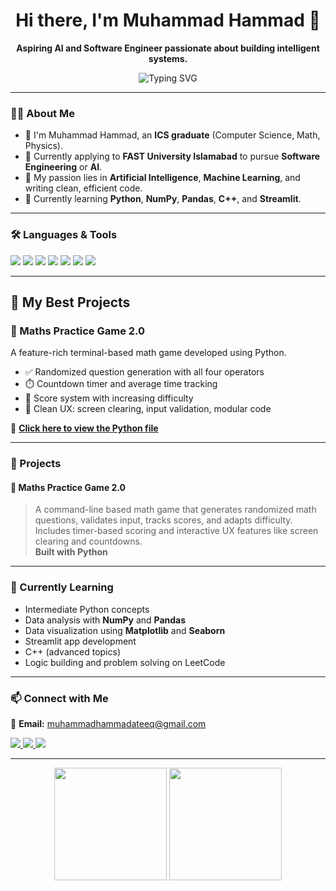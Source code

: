 <h1 align="center">Hi there, I'm Muhammad Hammad 👋</h1>

<p align="center">
  <b>Aspiring AI and Software Engineer passionate about building intelligent systems.</b>
</p>

<p align="center">
  <img src="https://readme-typing-svg.demolab.com?font=Fira+Code&pause=1000&center=true&vCenter=true&width=500&lines=Welcome+to+my+GitHub!;Learning+AI+%26+Software+Engineering;Lover+of+Python%2C+C%2B%2B%2C+and+Code+Crafting" alt="Typing SVG" />
</p>

---

### 👨‍🎓 About Me
- 📌 I'm Muhammad Hammad, an **ICS graduate** (Computer Science, Math, Physics).
- 🎯 Currently applying to **FAST University Islamabad** to pursue **Software Engineering** or **AI**.
- 🔭 My passion lies in **Artificial Intelligence**, **Machine Learning**, and writing clean, efficient code.
- 🧠 Currently learning **Python**, **NumPy**, **Pandas**, **C++**, and **Streamlit**.

---

### 🛠️ Languages & Tools

<p align="left">
  <a><img src="https://img.shields.io/badge/PYTHON-3776AB?style=for-the-badge&logo=python&logoColor=white" /></a>
  <a><img src="https://img.shields.io/badge/C++-00599C?style=for-the-badge&logo=c%2B%2B&logoColor=white" /></a>
  <a><img src="https://img.shields.io/badge/NUMPY-013243?style=for-the-badge&logo=numpy&logoColor=white" /></a>
  <a><img src="https://img.shields.io/badge/PANDAS-150458?style=for-the-badge&logo=pandas&logoColor=white" /></a>
  <a><img src="https://img.shields.io/badge/STREAMLIT-FF4B4B?style=for-the-badge&logo=streamlit&logoColor=white" /></a>
  <a><img src="https://img.shields.io/badge/VS%20CODE-007ACC?style=for-the-badge&logo=visual-studio-code&logoColor=white" /></a>
  <a><img src="https://img.shields.io/badge/GIT-F05032?style=for-the-badge&logo=git&logoColor=white" /></a>
</p>


---

## 🧠 My Best Projects

### 📌 Maths Practice Game 2.0

A feature-rich terminal-based math game developed using Python.

- ✅ Randomized question generation with all four operators
- ⏱️ Countdown timer and average time tracking
- 🎯 Score system with increasing difficulty
- 🧼 Clean UX: screen clearing, input validation, modular code

🔗 **[Click here to view the Python file](https://github.com/Hammad4122/Mini_Projects/blob/main/Maths%20Practice%20Game%202.0.py)**

---

### 📂 Projects

#### 🔢 Maths Practice Game 2.0
> A command-line based math game that generates randomized math questions, validates input, tracks scores, and adapts difficulty. Includes timer-based scoring and interactive UX features like screen clearing and countdowns.  
> **Built with Python**

---

### 🌱 Currently Learning

- Intermediate Python concepts
- Data analysis with **NumPy** and **Pandas**
- Data visualization using **Matplotlib** and **Seaborn**
- Streamlit app development
- C++ (advanced topics)
- Logic building and problem solving on LeetCode

---

### 📫 Connect with Me


📧 **Email:** muhammadhammadateeq@gmail.com

<p align="left">
  <a href="https://www.linkedin.com/in/muhammad-hammad-ateeq-648ba5371/" target="_blank">
    <img src="https://img.shields.io/badge/LINKEDIN-0077B5?style=for-the-badge&logo=linkedin&logoColor=white" />
  </a>
  <a href="https://www.instagram.com/muhammad_hammad_python" target="_blank">
    <img src="https://img.shields.io/badge/INSTAGRAM-E4405F?style=for-the-badge&logo=instagram&logoColor=white" />
  </a>
  <a href="https://leetcode.com/u/Muhammad_Hammad_python/" target="_blank">
    <img src="https://img.shields.io/badge/LEETCODE-FFA116?style=for-the-badge&logo=leetcode&logoColor=black" />
  </a>
</p>

---

<p align="center">
  <img src="https://github-readme-stats.vercel.app/api?username=Hammad4122&show_icons=true&theme=radical" height="180"/>
  <img src="https://github-readme-stats.vercel.app/api/top-langs/?username=Hammad4122&layout=compact&theme=radical" height="180"/>
</p>

